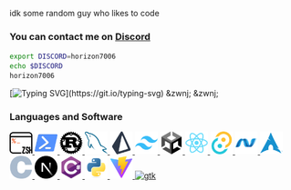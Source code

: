 idk some random guy who likes to code
<h3 align="left">
  You can contact me on <a href='discord.com/users/1331688031593173094'>Discord</a> 
</h3>

```bash
export DISCORD=horizon7006
echo $DISCORD
horizon7006
```
[![Typing SVG](https://readme-typing-svg.herokuapp.com?size=30&lines=I+love+torturing+myself.)](https://git.io/typing-svg)
&zwnj; 
&zwnj; 


### Languages and Software

<p align=left> <a href="https://www.zsh.org" target="_blank" rel="noreferrer"> <img src="https://raw.githubusercontent.com/devicons/devicon/refs/heads/master/icons/zsh/zsh-original.svg" alt="zsh" width="40" height="40"/> </a> <a href="https://learn.microsoft.com/powershell/" target="_blank" ref="noreferrer"> <img src="https://raw.githubusercontent.com/devicons/devicon/refs/heads/master/icons/powershell/powershell-original.svg" alt="pwsh" width="40" height="40"/> </a> <a href="https://www.rust-lang.org" target="_blank" ref="noreferrer"> <img src="https://raw.githubusercontent.com/devicons/devicon/refs/heads/master/icons/rust/rust-original.svg" alt="rust" width="40" height="40"/> </a> <a href="https://www.mysql.com" target="_blank" ref="noreferrer"> <img src="https://raw.githubusercontent.com/devicons/devicon/refs/heads/master/icons/mysql/mysql-original.svg" alt="mysql" width="40" height="40"/> </a> <a href="https://www.prisma.io" target="_blank" ref="noreferrer"> <img src="https://raw.githubusercontent.com/devicons/devicon/refs/heads/master/icons/prisma/prisma-original.svg" alt="prisma" width="40" height="40"/> </a> <a href="https://tailwindcss.com" target="_blank" ref="noreferrer"> <img src="https://raw.githubusercontent.com/devicons/devicon/refs/heads/master/icons/tailwindcss/tailwindcss-original.svg" alt="tailwind" width="40" height="40"/> </a> <a href="unity.com" target="_blank" ref="noreferrer"> <img src="https://raw.githubusercontent.com/devicons/devicon/refs/heads/master/icons/unity/unity-original.svg" alt="unity" width="40" height="40"/> </a> <a href="https://react.dev" target="_blank" ref="noreferrer"> <img src="https://raw.githubusercontent.com/devicons/devicon/refs/heads/master/icons/react/react-original.svg" alt="reactjs" width="40" height="40"/> </a> <a href="https://tauri.app" target="_blank" ref="noreferrer"> <img src="https://raw.githubusercontent.com/devicons/devicon/refs/heads/master/icons/tauri/tauri-original.svg" alt="tauri" width="40" height="40"/> </a> <a href="https://dotnet.microsoft.com" target="_blank" ref="noreferrer"> <img src="https://raw.githubusercontent.com/devicons/devicon/refs/heads/master/icons/dot-net/dot-net-original.svg" alt="dotnet" width="40" height="40"/> </a> <a href="https://archlinux.org" target="_blank" ref="noreferrer"> <img src="https://raw.githubusercontent.com/devicons/devicon/refs/heads/master/icons/archlinux/archlinux-original.svg" alt="archlinux" width="40" height="40"/> </a> <a href="https://www.c-language.org" target="_blank" ref="noreferrer"> <img src="https://raw.githubusercontent.com/devicons/devicon/refs/heads/master/icons/c/c-original.svg" alt="c" width="40" height="40"/> </a> <a href="https://nextjs.org" target="_blank" ref="noreferrer"> <img src="https://raw.githubusercontent.com/devicons/devicon/refs/heads/master/icons/nextjs/nextjs-original.svg" alt="nextjs" width="40" height="40"/> </a> <a href="https:/learn.microsoft.com/dotnet/csharp/" target="_blank" ref="noreferrer"> <img src="https://raw.githubusercontent.com/devicons/devicon/refs/heads/master/icons/csharp/csharp-original.svg" alt="csharp" width="40" height="40"/> </a> <a href="https:///www.python.org" target="_blank" ref="noreferrer"> <img src="https://raw.githubusercontent.com/devicons/devicon/refs/heads/master/icons/python/python-original.svg" alt="python" width="40" height="40"/> </a> <a href="https://vite.dev" target="_blank" ref="noreferrer"> <img src="https://raw.githubusercontent.com/devicons/devicon/refs/heads/master/icons/vitejs/vitejs-original.svg" alt="vite" width="40" height="40"/> </a> <a href="https://gtk.org" target="_blank" ref="noreferrer"> <img src="https://upload.wikimedia.org/wikipedia/commons/7/71/GTK_logo.svg" alt="gtk" width="40" height="40"/> </a> </p>
